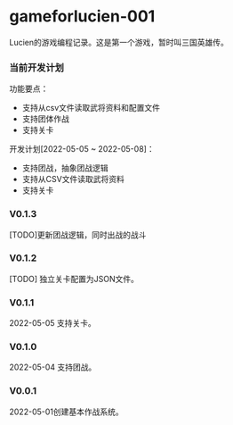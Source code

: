 # gameforlucien-001
Lucien的游戏编程记录。这是第一个游戏，暂时叫三国英雄传。

### 当前开发计划
功能要点：  
* 支持从csv文件读取武将资料和配置文件
* 支持团体作战
* 支持关卡

开发计划[2022-05-05 ~ 2022-05-08]：  
* 支持团战，抽象团战逻辑
* 支持从CSV文件读取武将资料
* 支持关卡

### V0.1.3  
[TODO]更新团战逻辑，同时出战的战斗

### V0.1.2
[TODO] 独立关卡配置为JSON文件。

### V0.1.1
2022-05-05 支持关卡。

### V0.1.0  
2022-05-04 支持团战。

### V0.0.1 
2022-05-01创建基本作战系统。
